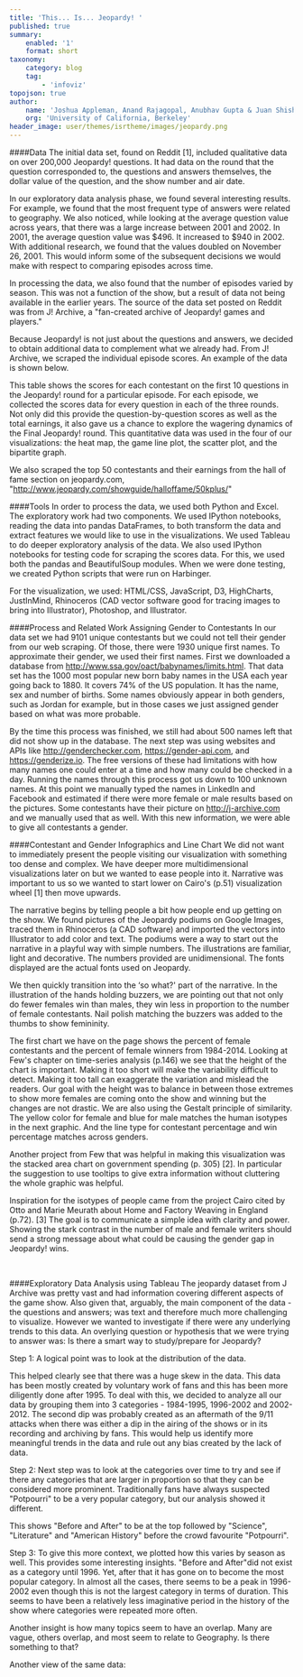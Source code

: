 ```yaml
---
title: 'This... Is... Jeopardy! '
published: true
summary:
    enabled: '1'
    format: short
taxonomy:
    category: blog
    tag:
        - 'infoviz'
topojson: true
author:
    name: 'Joshua Appleman, Anand Rajagopal, Anubhav Gupta & Juan Shishido'
    org: 'University of California, Berkeley'
header_image: user/themes/isrtheme/images/jeopardy.png
---
```


####Data
The initial data set, found on Reddit [1], included qualitative data on over 200,000 Jeopardy! questions. It had data on the round that the question corresponded to, the questions and answers themselves, the dollar value of the question, and the show number and air date.

In our exploratory data analysis phase, we found several interesting results. For example, we found that the most frequent type of answers were related to geography. We also noticed, while looking at the average question value across years, that there was a large increase between 2001 and 2002. In 2001, the average question value was $496. It increased to $940 in 2002. With additional research, we found that the values doubled on November 26, 2001. This would inform some of the subsequent decisions we would make with respect to comparing episodes across time.

In processing the data, we also found that the number of episodes varied by season. This was not a function of the show, but a result of data not being available in the earlier years. The source of the data set posted on Reddit was from J! Archive, a "fan-created archive of Jeopardy! games and players."

Because Jeopardy! is not just about the questions and answers, we decided to obtain additional data to complement what we already had. From J! Archive, we scraped the individual episode scores. An example of the data is shown below.

 

This table shows the scores for each contestant on the first 10 questions in the Jeopardy! round for a particular episode. For each episode, we collected the scores data for every question in each of the three rounds. Not only did this provide the question-by-question scores as well as the total earnings, it also gave us a chance to explore the wagering dynamics of the Final Jeopardy! round. This quantitative data was used in the four of our visualizations: the heat map, the game line plot, the scatter plot, and the bipartite graph.

We also scraped the top 50 contestants and their earnings from the hall of fame section on jeopardy.com, "http://www.jeopardy.com/showguide/halloffame/50kplus/"

####Tools
In order to process the data, we used both Python and Excel. The exploratory work had two components. We used IPython notebooks, reading the data into pandas DataFrames, to both transform the data and extract features we would like to use in the visualizations. We used Tableau  to do deeper exploratory analysis of the data. We also used IPython notebooks for testing code for scraping the scores data. For this, we used both the pandas and BeautifulSoup modules. When we were done testing, we created Python scripts that were run on Harbinger.

For the visualization, we used: HTML/CSS, JavaScript, D3, HighCharts, JustInMind, Rhinoceros (CAD vector software good for tracing images to bring into Illustrator), Photoshop, and Illustrator.

####Process and Related Work
Assigning Gender to Contestants
In our data set we had 9101 unique contestants but we could not tell their gender from our web scraping. Of those, there were 1930 unique first names. To approximate their gender, we used their first names. First we downloaded a database from http://www.ssa.gov/oact/babynames/limits.html. That data set has the 1000 most popular new born baby names in the USA each year going back to 1880. It covers 74% of the US population. It has the name, sex and number of births. Some names obviously appear in both genders, such as Jordan for example, but in those cases we just assigned gender based on what was more probable.

By the time this process was finished, we still had about 500 names left that did not show up in the database. The next step was using websites and APIs like http://genderchecker.com, https://gender-api.com, and https://genderize.io. The free versions of these had limitations with how many names one could enter at a time and how many could be checked in a day. Running the names through this process got us down to 100 unknown names. At this point we manually typed the names in LinkedIn and Facebook and estimated if there were more female or male results based on the pictures. Some contestants have their picture on http://j-archive.com and we manually used that as well. With this new information, we were able to give all contestants a gender.

####Contestant and Gender Infographics and Line Chart
We did not want to immediately present the people visiting our visualization with something too dense and complex. We have deeper more multidimensional visualizations later on but we wanted to ease people into it. Narrative was important to us so we wanted to start lower on Cairo's (p.51) visualization wheel [1] then move upwards. 

  

The narrative begins by telling people a bit how people end up getting on the show. We found pictures of the Jeopardy podiums on Google Images, traced them in Rhinoceros (a CAD software) and imported the vectors into Illustrator to add color and text. The podiums were a way to start out the narrative in a playful way with simple numbers. The illustrations are familiar, light and decorative. The numbers provided are unidimensional. The fonts displayed are the actual fonts used on Jeopardy.

  

We then quickly transition into the ‘so what?' part of the narrative. In the illustration of the hands holding buzzers, we are pointing out that not only do fewer females win than males, they win less in proportion to the number of female contestants. Nail polish matching the buzzers was added to the thumbs to show femininity.

  

The first chart we have on the page shows the percent of female contestants and the percent of female winners from 1984-2014. Looking at Few's chapter on time-series analysis (p.146) we see that the height of the chart is important. Making it too short will make the variability difficult to detect. Making it too tall can exaggerate the variation and mislead the readers. Our goal with the height was to balance in between those extremes to show more females are coming onto the show and winning but the changes are not drastic. We are also using the Gestalt principle of similarity. The yellow color for female and blue for male matches the human isotypes in the next graphic. And the line type for contestant percentage and win percentage matches across genders. 

Another project from Few that was helpful in making this visualization was the stacked area chart on government spending (p. 305) [2]. In particular the suggestion to use tooltips to give extra information without cluttering the whole graphic was helpful.

  

 
 
Inspiration for the isotypes of people came from the project Cairo cited by Otto and Marie Meurath about Home and Factory Weaving in England (p.72). [3] The goal is to communicate a simple idea with clarity and power. Showing the stark contrast in the number of male and female writers should send a strong message about what could be causing the gender gap in Jeopardy! wins.

 


 

####Exploratory Data Analysis using Tableau
The jeopardy dataset from J Archive was pretty vast and had information covering different aspects of the game show.  Also given that, arguably, the main component of the data - the questions and answers; was text and therefore much more challenging to visualize. However we wanted to investigate if there were any underlying trends to this data. An overlying question or hypothesis that we were trying to answer was: Is there a smart way to study/prepare for Jeopardy?

Step 1: A logical point was to look at the distribution of the data. 
 

This helped clearly see that there was a huge skew in the data. This data has been mostly created by voluntary work of fans and this has been more diligently done after 1995.  To deal with this, we decided to analyze all our data by grouping them into 3 categories - 1984-1995, 1996-2002 and 2002-2012. The second dip was probably created as an  aftermath of the 9/11 attacks when there was either a dip in the airing of the shows or in its recording and archiving by fans. This would help us identify more meaningful trends in the data and rule out any bias created by the lack of data.

Step 2: Next step was to look at the categories over time to try and see if there any categories that are larger in proportion so that they can be considered more prominent. Traditionally fans have always suspected "Potpourri" to be a very popular category, but our analysis showed it different.

 	
This shows "Before and After" to be at the top followed by "Science", "Literature" and  "American History" before the crowd favourite "Potpourri". 

Step 3: To give this more context, we plotted how this varies by season as well. This provides some interesting insights. "Before and After"did not exist as a category until 1996. Yet, after that it has gone on to become the most popular category. In almost all the cases, there seems to be a peak in 1996-2002 even though this is not the largest category in terms of duration. This seems to have been a relatively less imaginative period in the history of the show where categories were repeated more often.

Another insight is how many topics seem to have an overlap. Many are vague, others overlap, and most seem to relate to Geography. Is there something to that?

 

Another view of the same data:

